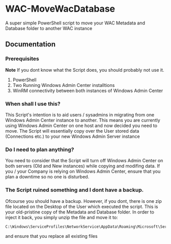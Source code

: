 # WAC-MoveWacDatabase
A super simple PowerShell script to move your WAC Metadata and Database folder to another WAC instance



## Documentation

### Prerequisites 
**Note** If you dont know what the Script does, you should probably not use it.

1. PowerShell
1. Two Running Windows Admin Center installtions
1. WinRM connectivity between both instances of Windows Admin Center


### When shall I use this?
This Script's intention is to aid users / sysadmins in migrating from one Windows Admin Center instance to another.
This means you are currently using Windows Admin Center on one host and now decided you need to move.
The Script will essentially copy over the User stored data (Connections etc.) to your new Windows Admin Server instance

### Do I need to plan anything?
You need to consider that the Script will turn off Windows Admin Center on both servers (Old and New instances) while copying and modifing data.
If you / your Company is relying on Windows Admin Center, ensure that you plan a downtime so no one is disturbed.

### The Script ruined something and I dont have a backup. 
Ofcourse you should have a backup. However, if you dont, there is one zip file located on the Desktop of the User which executed the script.
This is your old-pristine copy of the Metadata and Database folder. In order to inject it back, you simply unzip the file and move it to:
``` 
C:\Windows\ServiceProfiles\NetworkService\AppData\Roaming\Microsoft\ServerManagementExperience\
```
and ensure that you replace all existing files